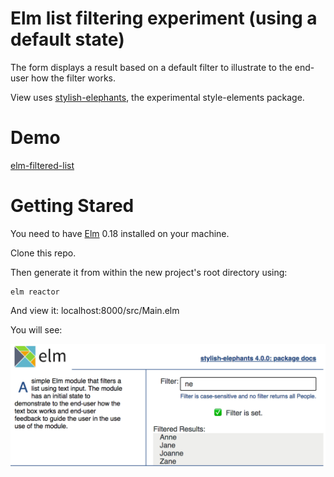 
# Elm list filtering experiment (using a default state)

The form displays a result based on a default filter to illustrate to the end-user how the filter works.

View uses [stylish-elephants](http://package.elm-lang.org/packages/mdgriffith/stylish-elephants/4.0.0), the experimental style-elements package.

# Demo
[elm-filtered-list](https://jbrgfx.github.io/elm-filtered-list)
# Getting Stared

You need to have [Elm](http://elm-lang.org/) 0.18 installed on your machine.

Clone this repo.

Then generate it from within the new project's root directory using:

    elm reactor

And view it:
    localhost:8000/src/Main.elm

You will see:

![screenshot of the default state](/public/interface.png)
